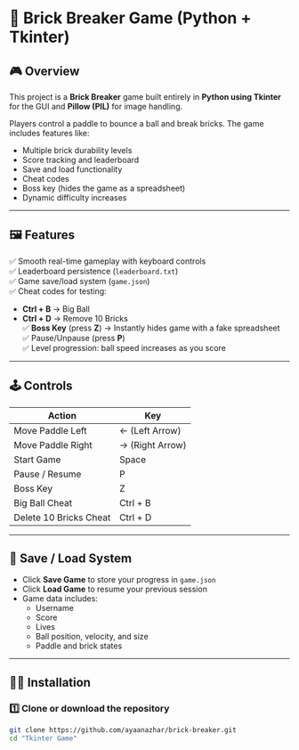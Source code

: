 # 🧱 Brick Breaker Game (Python + Tkinter)

## 🎮 Overview
This project is a **Brick Breaker** game built entirely in **Python using Tkinter** for the GUI and **Pillow (PIL)** for image handling.  

Players control a paddle to bounce a ball and break bricks. The game includes features like:
- Multiple brick durability levels  
- Score tracking and leaderboard  
- Save and load functionality  
- Cheat codes  
- Boss key (hides the game as a spreadsheet)  
- Dynamic difficulty increases  

---

## 🖼️ Features
✅ Smooth real-time gameplay with keyboard controls  
✅ Leaderboard persistence (`leaderboard.txt`)  
✅ Game save/load system (`game.json`)  
✅ Cheat codes for testing:
  - **Ctrl + B** → Big Ball  
  - **Ctrl + D** → Remove 10 Bricks  
✅ **Boss Key** (press **Z**) → Instantly hides game with a fake spreadsheet  
✅ Pause/Unpause (press **P**)  
✅ Level progression: ball speed increases as you score  

---

## 🕹️ Controls

| Action | Key |
|--------|-----|
| Move Paddle Left | ← (Left Arrow) |
| Move Paddle Right | → (Right Arrow) |
| Start Game | Space |
| Pause / Resume | P |
| Boss Key | Z |
| Big Ball Cheat | Ctrl + B |
| Delete 10 Bricks Cheat | Ctrl + D |

---

## 💾 Save / Load System
- Click **Save Game** to store your progress in `game.json`
- Click **Load Game** to resume your previous session  
- Game data includes:
  - Username  
  - Score  
  - Lives  
  - Ball position, velocity, and size  
  - Paddle and brick states  

---

## 🧑‍💻 Installation

### 1️⃣ Clone or download the repository
```bash
git clone https://github.com/ayaanazhar/brick-breaker.git
cd "Tkinter Game"
